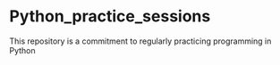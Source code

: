 # Python_practice_sessions
This repository is a commitment to regularly practicing programming in Python
